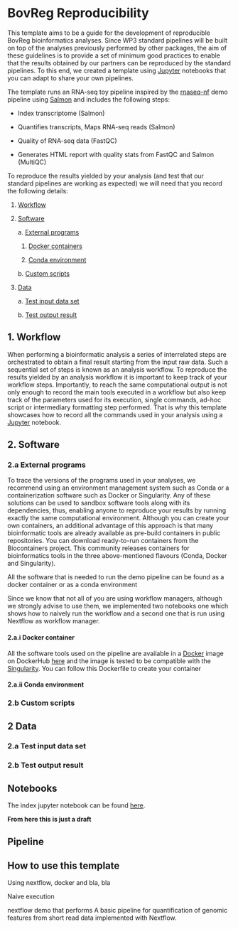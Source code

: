 # BovReg Reproducibility

This template aims to be a guide for the development of reproducible BovReg bioinformatics analyses. Since WP3 standard pipelines will be built on top of the analyses previously performed by other packages, the aim of these guidelines is to provide a set of minimum good practices to enable that the results obtained by our partners can be reproduced by the standard pipelines. To this end, we created a template using [Jupyter](http://jupyter.org/) notebooks that you can adapt to share your own pipelines.

The template runs an RNA-seq toy pipeline inspired by the [rnaseq-nf](https://github.com/nextflow-io/rnaseq-nf) demo pipeline using [Salmon](https://combine-lab.github.io/salmon/) and includes the following steps:

* Index transcriptome (Salmon)

* Quantifies transcripts, Maps RNA-seq reads (Salmon)

* Quality of RNA-seq data (FastQC)

* Generates HTML report with quality stats from FastQC and Salmon (MultiQC)

To reproduce the results yielded by your analysis (and test that our standard pipelines are working as expected) we will need that you record the following details:

1. [Workflow](#workflow)

2. [Software](#sw)

    a. [External programs](#ext_pr)

    1. [Docker containers](#docker)

    2. [Conda environment](#conda)

    b. [Custom scripts](#scripts)

3. [Data](#data)

    a. [Test input data set](#input_data)

    b. [Test output result](#output_data)

## <a name="workflow"></a> 1. Workflow

When performing a bioinformatic analysis a series of interrelated steps are orchestrated to obtain a final result starting from the input raw data. Such a sequential set of steps is known as an analysis workflow. To reproduce the results yielded by an analysis workflow it is important to keep track of your workflow steps. Importantly, to reach the same computational output is not only enough to record the main tools executed in a workflow but also keep track of the parameters used for its execution, single commands, ad-hoc script or intermediary formatting step performed. That is why this template showcases how to record all the commands used in your analysis using a [Jupyter](http://jupyter.org/) notebook. 

## <a name="sw"></a> 2. Software

### <a name="ext_pr"></a> 2.a External programs

To trace the versions of the programs used in your analyses, we recommend using an environment management system such as Conda or a containerization software such as Docker or Singularity. Any of these solutions can be used to sandbox software tools along with its dependencies, thus, enabling anyone to reproduce your results by running exactly the same computational environment. Although you can create your own containers, an additional advantage of this approach is that many bioinformatic tools are already available as pre-build containers in public repositories. You can download ready-to-run containers from the Biocontainers project. This community releases containers for bioinformatics tools in the three above-mentioned flavours (Conda, Docker and Singularity). 

All the software that is needed to run the demo pipeline can be found as a docker container or as a conda environment

Since we know that not all of you are using workflow managers, although we strongly advise to use them, we implemented two notebooks one which shows how to naively run the workflow and a second one that is run using Nextflow as workflow manager.

#### <a name="docker"></a> 2.a.i Docker container

All the software tools used on the pipeline are available in a [Docker](http://www.docker.com) image on DockerHub [here](https://hub.docker.com/r/cbcrg/bovreg-demo/) and the image is tested to be compatible with the [Singularity](http://singularity.lbl.gov/). You can follow this Dockerfile to create your container 

#### <a name="conda"></a> 2.a.ii Conda environment

### <a name="scripts"></a> 2.b Custom scripts

## <a name="data"></a> 2 Data

### <a name="input_data"></a> 2.a Test input data set

### <a name="input_data"></a> 2.b Test output result

## Notebooks

The index jupyter notebook can be found [here](notebook/00_BovReg_notebook_template.ipynb).


**From here this is just a draft**





## Pipeline

## How to use this template

Using nextflow, docker and bla, bla

Naive execution











 nextflow demo that performs 
A basic pipeline for quantification of genomic features from short read data implemented with Nextflow.